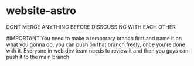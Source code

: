 # website-astro
DONT MERGE ANYTHING BEFORE DISSCUSSING WITH EACH OTHER

#IMPORTANT
You need to make a temporary branch first and name it on what you gonna do, you can push on that branch freely, once you're done with it. Everyone in web dev team needs to review it and then you guys can push it to the main branch
